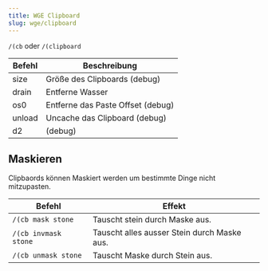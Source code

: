 ```yaml
---
title: WGE Clipboard
slug: wge/clipboard
---
```


`/(cb` oder `/(clipboard`

Befehl | Beschreibung
------ | ------------
size   | Größe des Clipboards (debug)
drain  | Entferne Wasser
os0    | Entferne das Paste Offset (debug)
unload | Uncache das Clipboard (debug)
d2     | (debug)

## Maskieren
Clipbaords können Maskiert werden um bestimmte Dinge nicht mitzupasten.

Befehl               | Effekt
-------------------- | -------
`/(cb mask stone`    | Tauscht stein durch Maske aus.
`/(cb invmask stone` | Tauscht alles ausser Stein durch Maske aus.
`/(cb unmask stone`  | Tauscht Maske durch Stein aus.

